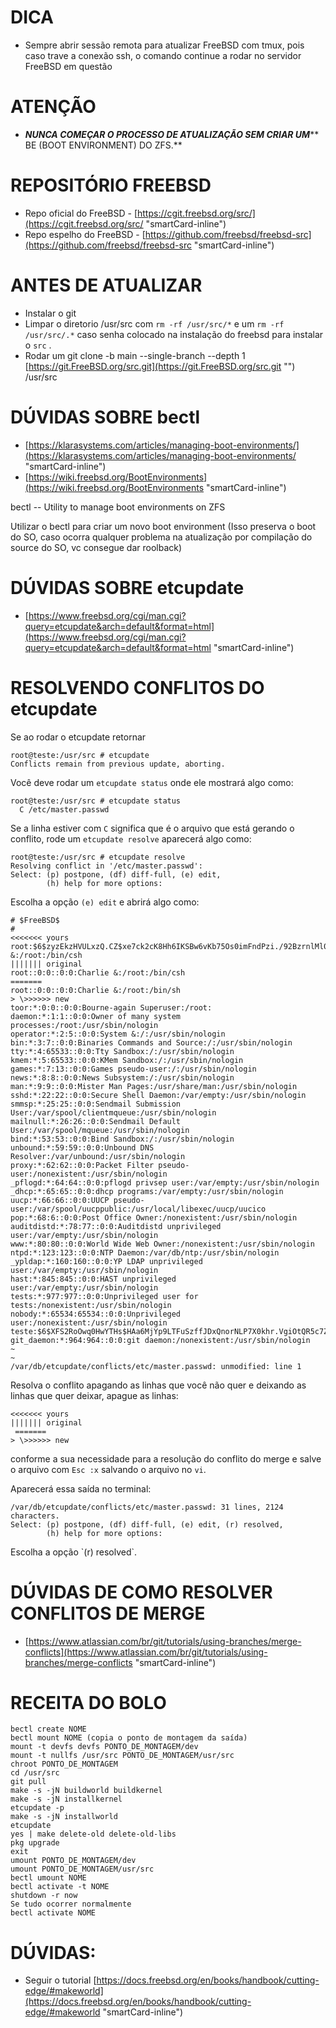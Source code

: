 # DICA

- Sempre abrir sessão remota para atualizar FreeBSD com tmux, pois caso trave a conexão ssh, o comando continue a rodar no servidor FreeBSD em questão

# ATENÇÃO

- _**NUNCA COMEÇAR O PROCESSO DE ATUALIZAÇÃO SEM CRIAR UM**_\*\* BE (BOOT ENVIRONMENT) DO ZFS.\*\*

# REPOSITÓRIO FREEBSD

- Repo oficial do FreeBSD - [https://cgit.freebsd.org/src/](https://cgit.freebsd.org/src/ "smartCard-inline")
- Repo espelho do FreeBSD - [https://github.com/freebsd/freebsd-src](https://github.com/freebsd/freebsd-src "smartCard-inline")

# ANTES DE ATUALIZAR

- Instalar o git
- Limpar o diretorio /usr/src com `rm -rf /usr/src/*` e um `rm -rf /usr/src/.*` caso senha colocado na instalação do freebsd para instalar o `src` .
- Rodar um git clone -b main --single-branch --depth 1 [https://git.FreeBSD.org/src.git](https://git.FreeBSD.org/src.git "‌") /usr/src

# DÚVIDAS SOBRE bectl

- [https://klarasystems.com/articles/managing-boot-environments/](https://klarasystems.com/articles/managing-boot-environments/ "smartCard-inline")
- [https://wiki.freebsd.org/BootEnvironments](https://wiki.freebsd.org/BootEnvironments "smartCard-inline")

bectl -- Utility to manage	boot environments on ZFS

Utilizar o bectl para criar um novo boot environment (Isso preserva o boot do SO, caso ocorra qualquer problema na atualização por compilação do source do SO, vc consegue dar roolback)

# DÚVIDAS SOBRE etcupdate

- [https://www.freebsd.org/cgi/man.cgi?query=etcupdate&arch=default&format=html](https://www.freebsd.org/cgi/man.cgi?query=etcupdate&arch=default&format=html "smartCard-inline")

# RESOLVENDO CONFLITOS DO etcupdate

Se ao rodar o etcupdate retornar

```
root@teste:/usr/src # etcupdate
Conflicts remain from previous update, aborting.
```

Você deve rodar um `etcupdate status` onde ele mostrará algo como:

```
root@teste:/usr/src # etcupdate status
  C /etc/master.passwd
```

Se a linha estiver com `C` significa que é o arquivo que está gerando o conflito, rode um `etcupdate resolve` aparecerá algo como:

```
root@teste:/usr/src # etcupdate resolve
Resolving conflict in '/etc/master.passwd':
Select: (p) postpone, (df) diff-full, (e) edit,
        (h) help for more options:
```

Escolha a opção `(e) edit` e abrirá algo como:

```
# $FreeBSD$
#
<<<<<<< yours
root:$6$zyzEkzHVULxzQ.CZ$xe7ck2cK8Hh6IKSBw6vKb75Os0imFndPzi./92BzrnlMl0F1ALJ9gvrS5Cb8i1J3lqySbKtxk4k6l6nXP7T26.:0:0::0:0:Charlie &:/root:/bin/csh
||||||| original
root::0:0::0:0:Charlie &:/root:/bin/csh
=======
root::0:0::0:0:Charlie &:/root:/bin/sh
> \>>>>>> new
toor:*:0:0::0:0:Bourne-again Superuser:/root:
daemon:*:1:1::0:0:Owner of many system processes:/root:/usr/sbin/nologin
operator:*:2:5::0:0:System &:/:/usr/sbin/nologin
bin:*:3:7::0:0:Binaries Commands and Source:/:/usr/sbin/nologin
tty:*:4:65533::0:0:Tty Sandbox:/:/usr/sbin/nologin
kmem:*:5:65533::0:0:KMem Sandbox:/:/usr/sbin/nologin
games:*:7:13::0:0:Games pseudo-user:/:/usr/sbin/nologin
news:*:8:8::0:0:News Subsystem:/:/usr/sbin/nologin
man:*:9:9::0:0:Mister Man Pages:/usr/share/man:/usr/sbin/nologin
sshd:*:22:22::0:0:Secure Shell Daemon:/var/empty:/usr/sbin/nologin
smmsp:*:25:25::0:0:Sendmail Submission User:/var/spool/clientmqueue:/usr/sbin/nologin
mailnull:*:26:26::0:0:Sendmail Default User:/var/spool/mqueue:/usr/sbin/nologin
bind:*:53:53::0:0:Bind Sandbox:/:/usr/sbin/nologin
unbound:*:59:59::0:0:Unbound DNS Resolver:/var/unbound:/usr/sbin/nologin
proxy:*:62:62::0:0:Packet Filter pseudo-user:/nonexistent:/usr/sbin/nologin
_pflogd:*:64:64::0:0:pflogd privsep user:/var/empty:/usr/sbin/nologin
_dhcp:*:65:65::0:0:dhcp programs:/var/empty:/usr/sbin/nologin
uucp:*:66:66::0:0:UUCP pseudo-user:/var/spool/uucppublic:/usr/local/libexec/uucp/uucico
pop:*:68:6::0:0:Post Office Owner:/nonexistent:/usr/sbin/nologin
auditdistd:*:78:77::0:0:Auditdistd unprivileged user:/var/empty:/usr/sbin/nologin
www:*:80:80::0:0:World Wide Web Owner:/nonexistent:/usr/sbin/nologin
ntpd:*:123:123::0:0:NTP Daemon:/var/db/ntp:/usr/sbin/nologin
_ypldap:*:160:160::0:0:YP LDAP unprivileged user:/var/empty:/usr/sbin/nologin
hast:*:845:845::0:0:HAST unprivileged user:/var/empty:/usr/sbin/nologin
tests:*:977:977::0:0:Unprivileged user for tests:/nonexistent:/usr/sbin/nologin
nobody:*:65534:65534::0:0:Unprivileged user:/nonexistent:/usr/sbin/nologin
teste:$6$XFS2RoOwq0HwYTHs$HAa6MjYp9LTFuSzffJDxQnorNLP7X0khr.VgiOtQR5c7ZwlI4NEelRxd0vcgyc0lgy80CxpLn8uW8cOeOUhVK0:1001:1001::0:0:teste:/home/teste:/bin/sh
git_daemon:*:964:964::0:0:git daemon:/nonexistent:/usr/sbin/nologin
~
~
/var/db/etcupdate/conflicts/etc/master.passwd: unmodified: line 1
```

Resolva o conflito apagando as linhas que você não quer e deixando as linhas que quer deixar, apague as linhas:

```
<<<<<<< yours
||||||| original
 =======
> \>>>>>> new
```

conforme a sua necessidade para a resolução do conflito do merge e salve o arquivo com `Esc :x` salvando o arquivo no `vi`.

Aparecerá essa saída no terminal:

```
/var/db/etcupdate/conflicts/etc/master.passwd: 31 lines, 2124 characters.
Select: (p) postpone, (df) diff-full, (e) edit, (r) resolved,
        (h) help for more options:
```

Escolha a opção \`(r) resolved\`.

# DÚVIDAS DE COMO RESOLVER CONFLITOS DE MERGE

- [https://www.atlassian.com/br/git/tutorials/using-branches/merge-conflicts](https://www.atlassian.com/br/git/tutorials/using-branches/merge-conflicts "smartCard-inline")

# RECEITA DO BOLO

```
bectl create NOME
bectl mount NOME (copia o ponto de montagem da saída)
mount -t devfs devfs PONTO_DE_MONTAGEM/dev
mount -t nullfs /usr/src PONTO_DE_MONTAGEM/usr/src
chroot PONTO_DE_MONTAGEM
cd /usr/src
git pull
make -s -jN buildworld buildkernel
make -s -jN installkernel
etcupdate -p
make -s -jN installworld
etcupdate
yes | make delete-old delete-old-libs
pkg upgrade
exit
umount PONTO_DE_MONTAGEM/dev
umount PONTO_DE_MONTAGEM/usr/src
bectl umount NOME
bectl activate -t NOME
shutdown -r now
Se tudo ocorrer normalmente
bectl activate NOME
```

# DÚVIDAS:

- Seguir o tutorial [https://docs.freebsd.org/en/books/handbook/cutting-edge/#makeworld](https://docs.freebsd.org/en/books/handbook/cutting-edge/#makeworld "smartCard-inline")
